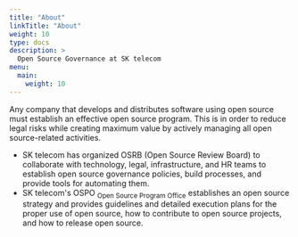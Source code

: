 ```yaml
---
title: "About"
linkTitle: "About"
weight: 10
type: docs
description: >
  Open Source Governance at SK telecom
menu:
  main:
    weight: 10
---
```


Any company that develops and distributes software using open source must establish an effective open source program. This is in order to reduce legal risks while creating maximum value by actively managing all open source-related activities.

* SK telecom has organized OSRB (Open Source Review Board) to collaborate with technology, legal, infrastructure, and HR teams to establish open source governance policies, build processes, and provide tools for automating them.
* SK telecom's OSPO <sub>Open Source Program Office</sub> establishes an open source strategy and provides guidelines and detailed execution plans for the proper use of open source, how to contribute to open source projects, and how to release open source.
